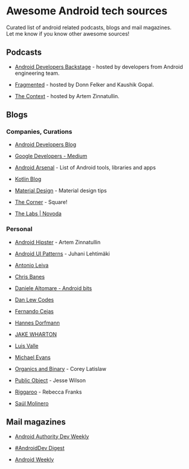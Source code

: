 # Awesome Android tech sources

Curated list of android related podcasts, blogs and mail magazines.  
Let me know if you know other awesome sources!

## Podcasts

- [Android Developers Backstage](http://androidbackstage.blogspot.jp/) - hosted by developers from Android engineering team.

- [Fragmented](http://www.fragmentedpodcast.com/) - hosted by Donn Felker and Kaushik Gopal.

- [The Context](https://github.com/artem-zinnatullin/TheContext-Podcast) - hosted by Artem Zinnatullin.

## Blogs

### Companies, Curations

- [Android Developers Blog](http://android-developers.blogspot.com/)

- [Google Developers - Medium](https://medium.com/google-developers)

- [Android Arsenal](http://android-arsenal.com/) - List of Android tools, libraries and apps

- [Kotlin Blog](http://blog.jetbrains.com/kotlin)

- [Material Design](http://www.materialdoc.com/) - Material design tips

- [The Corner](http://corner.squareup.com) - Square!

- [The Labs | Novoda](https://www.novoda.com/blog/)

### Personal

- [Android Hipster](http://artemzin.com/blog/) - Artem Zinnatullin

- [Android UI Patterns](http://www.androiduipatterns.com/) - Juhani Lehtimäki

- [Antonio Leiva](http://antonioleiva.com)

- [Chris Banes](http://chris.banes.me/)

- [Daniele Altomare - Android bits](http://www.fasteque.com)

- [Dan Lew Codes](http://blog.danlew.net/)

- [Fernando Cejas](http://fernandocejas.com)

- [Hannes Dorfmann](http://hannesdorfmann.com/)

- [JAKE WHARTON](http://jakewharton.com/)

- [Luis Valle](http://lgvalle.xyz/)

- [Michael Evans](http://michaelevans.org/)

- [Organics and Binary](http://coreylatislaw.com) - Corey Latislaw

- [Public Object](https://publicobject.com/) - Jesse Wilson

- [Riggaroo](http://riggaroo.co.za) - Rebecca Franks

- [Saúl Molinero](http://saulmm.github.com/)

## Mail magazines

- [Android Authority Dev Weekly](http://www.androidauthority.com/newsletter/)

- [#AndroidDev Digest](https://www.androiddevdigest.com/)

- [Android Weekly](http://androidweekly.net/)
